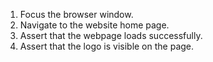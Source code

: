1. Focus the browser window.
2. Navigate to the website home page.
3. Assert that the webpage loads successfully.
4. Assert that the logo is visible on the page.